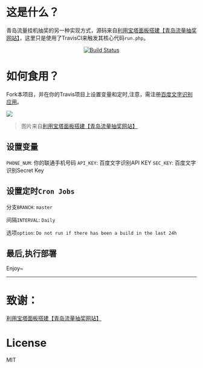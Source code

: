 # 这是什么？
青岛流量挂机抽奖的另一种实现方式，源码来自[利用宝塔面板搭建【青岛流量抽奖网站】](https://onstart.top/%E5%BB%BA%E7%AB%99/41.html)，这里只是使用了TravisCI来触发其核心代码`run.php`。
<p align="center">
<a href="https://github.com/jsuse/travis-draw"><img alt="Build Status" src="https://travis-ci.com/jsuse/travis-draw.svg?branch=master" /></a>

# 如何食用？
Fork本项目，并在你的Travis项目上设置变量和定时,注意，需注册[百度文字识别应用](https://cloud.baidu.com/product/ocr)。

![](https://arn0-1251735137.cos.ap-guangzhou.myqcloud.com/static_files/HexoSakura.webp)
> 图片来自[利用宝塔面板搭建【青岛流量抽奖网站】](https://onstart.top/%E5%BB%BA%E7%AB%99/41.html)

## 设置变量
`PHONE_NUM`: 你的联通手机号码
`API_KEY`: 百度文字识别API KEY
`SEC_KEY`: 百度文字识别Secret Key

## 设置定时`Cron Jobs`
分支`BRANCH`: `master`

间隔`INTERVAL`: `Daily `

选项`option`: `Do not run if there has been a build in the last 24h`

## 最后,执行部署

Enjoy~

<hr>

# 致谢：

[利用宝塔面板搭建【青岛流量抽奖网站】](https://onstart.top/%E5%BB%BA%E7%AB%99/41.html)

# License

MIT

